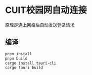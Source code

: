 # CUIT校园网自动连接
原理是连上网络后自动发送登录请求
## 编译
```bash
pnpm install
pnpm build
cargo install tauri-cli
cargo tauri build
```